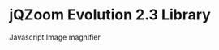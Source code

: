 jQZoom Evolution 2.3 Library
==================================================
Javascript Image magnifier